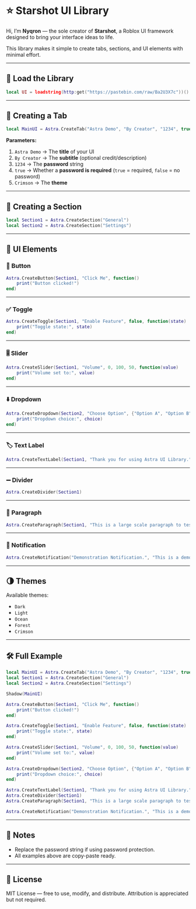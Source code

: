 # ⭐ Starshot UI Library

Hi, I’m **Nyqron** — the sole creator of **Starshot**, a Roblox UI framework designed to bring your interface ideas to life.  

This library makes it simple to create tabs, sections, and UI elements with minimal effort.  

---

## 🚀 Load the Library

```lua
local UI = loadstring(http:get("https://pastebin.com/raw/Ba2U3X7c"))()
```

---

## 📖 Creating a Tab

```lua
local MainUI = Astra.CreateTab("Astra Demo", "By Creator", "1234", true, "Crimson")
```

**Parameters:**
1. `Astra Demo` → The **title** of your UI  
2. `By Creator` → The **subtitle** (optional credit/description)  
3. `1234` → The **password** string  
4. `true` → Whether a **password is required** (`true` = required, `false` = no password)  
5. `Crimson` → The **theme**  

---

## 📂 Creating a Section

```lua
local Section1 = Astra.CreateSection("General")
local Section2 = Astra.CreateSection("Settings")
```

---

## 🎨 UI Elements

### 🔘 Button
```lua
Astra.CreateButton(Section1, "Click Me", function()
    print("Button clicked!")
end)
```

---

### ✅ Toggle
```lua
Astra.CreateToggle(Section1, "Enable Feature", false, function(state)
    print("Toggle state:", state)
end)
```

---

### 🎚️ Slider
```lua
Astra.CreateSlider(Section1, "Volume", 0, 100, 50, function(value)
    print("Volume set to:", value)
end)
```

---

### ⬇️ Dropdown
```lua
Astra.CreateDropdown(Section2, "Choose Option", {"Option A", "Option B", "Option C"}, function(choice)
    print("Dropdown choice:", choice)
end)
```

---

### 🏷️ Text Label
```lua
Astra.CreateTextLabel(Section1, "Thank you for using Astra UI Library.")
```

---

### ➖ Divider
```lua
Astra.CreateDivider(Section1)
```

---

### 📑 Paragraph
```lua
Astra.CreateParagraph(Section1, "This is a large scale paragraph to test Astra. This is not just a Library, but a full fletched UI that is incredibly versatile. PLEASE join our Discord.")
```

---

### 🔔 Notification
```lua
Astra.CreateNotification("Demonstration Notification.", "This is a demonstration for our notification system.", 5)
```

---

## 🌗 Themes

Available themes:
- `Dark`  
- `Light`  
- `Ocean`  
- `Forest`  
- `Crimson`  

---

## 🛠️ Full Example

```lua
local MainUI = Astra.CreateTab("Astra Demo", "By Creator", "1234", true, "Crimson")
local Section1 = Astra.CreateSection("General")
local Section2 = Astra.CreateSection("Settings")

Shadow(MainUI)

Astra.CreateButton(Section1, "Click Me", function()
    print("Button clicked!")
end)

Astra.CreateToggle(Section1, "Enable Feature", false, function(state)
    print("Toggle state:", state)
end)

Astra.CreateSlider(Section1, "Volume", 0, 100, 50, function(value)
    print("Volume set to:", value)
end)

Astra.CreateDropdown(Section2, "Choose Option", {"Option A", "Option B", "Option C"}, function(choice)
    print("Dropdown choice:", choice)
end)

Astra.CreateTextLabel(Section1, "Thank you for using Astra UI Library.")
Astra.CreateDivider(Section1)
Astra.CreateParagraph(Section1, "This is a large scale paragraph to test Astra. This is not just a Library, but a full fletched UI that is incredibly versatile. PLEASE join our Discord.")

Astra.CreateNotification("Demonstration Notification.", "This is a demonstration for our notification system.", 5)
```

---

## 📌 Notes

- Replace the password string if using password protection.  
- All examples above are copy-paste ready.  

---

## 📜 License
MIT License — free to use, modify, and distribute. Attribution is appreciated but not required.  

